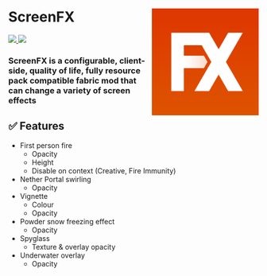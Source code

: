 # ScreenFX <img src="src/main/resources/assets/screenfx/icon.png" width="215" align="right">

<a href="https://modrinth.com/mod/screenfx">
  <img src="https://modrinth-utils.vercel.app/api/badge/downloads?id=screenfx&logo=true&style=for-the-badge">
</a>
<a href="https://curseforge.com/minecraft/mc-mods/screenfx">
  <img src="https://cf.way2muchnoise.eu/full_screenfx_downloads.svg?badge_style=for_the_badge">
</a>

### ScreenFX is a configurable, client-side, quality of life, fully resource pack compatible fabric mod that can change a variety of screen effects

## ✅ Features

- First person fire
    - Opacity
    - Height
    - Disable on context (Creative, Fire Immunity)
- Nether Portal swirling
    - Opacity
- Vignette
    - Colour
    - Opacity
- Powder snow freezing effect
    - Opacity
- Spyglass
    - Texture & overlay opacity
- Underwater overlay
    - Opacity